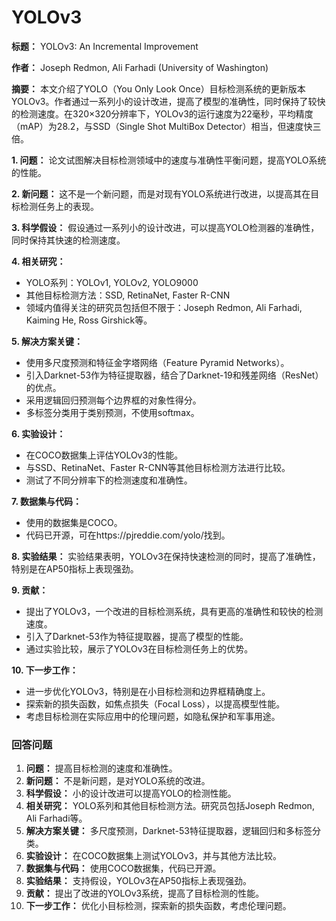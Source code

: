 # YOLOv3

**标题：** YOLOv3: An Incremental Improvement

**作者：** Joseph Redmon, Ali Farhadi (University of Washington)

**摘要：**
本文介绍了YOLO（You Only Look Once）目标检测系统的更新版本YOLOv3。作者通过一系列小的设计改进，提高了模型的准确性，同时保持了较快的检测速度。在320×320分辨率下，YOLOv3的运行速度为22毫秒，平均精度（mAP）为28.2，与SSD（Single Shot MultiBox Detector）相当，但速度快三倍。

**1. 问题：**
论文试图解决目标检测领域中的速度与准确性平衡问题，提高YOLO系统的性能。

**2. 新问题：**
这不是一个新问题，而是对现有YOLO系统进行改进，以提高其在目标检测任务上的表现。

**3. 科学假设：**
假设通过一系列小的设计改进，可以提高YOLO检测器的准确性，同时保持其快速的检测速度。

**4. 相关研究：**
- YOLO系列：YOLOv1, YOLOv2, YOLO9000
- 其他目标检测方法：SSD, RetinaNet, Faster R-CNN
- 领域内值得关注的研究员包括但不限于：Joseph Redmon, Ali Farhadi, Kaiming He, Ross Girshick等。

**5. 解决方案关键：**
- 使用多尺度预测和特征金字塔网络（Feature Pyramid Networks）。
- 引入Darknet-53作为特征提取器，结合了Darknet-19和残差网络（ResNet）的优点。
- 采用逻辑回归预测每个边界框的对象性得分。
- 多标签分类用于类别预测，不使用softmax。

**6. 实验设计：**
- 在COCO数据集上评估YOLOv3的性能。
- 与SSD、RetinaNet、Faster R-CNN等其他目标检测方法进行比较。
- 测试了不同分辨率下的检测速度和准确性。

**7. 数据集与代码：**
- 使用的数据集是COCO。
- 代码已开源，可在https://pjreddie.com/yolo/找到。

**8. 实验结果：**
实验结果表明，YOLOv3在保持快速检测的同时，提高了准确性，特别是在AP50指标上表现强劲。

**9. 贡献：**
- 提出了YOLOv3，一个改进的目标检测系统，具有更高的准确性和较快的检测速度。
- 引入了Darknet-53作为特征提取器，提高了模型的性能。
- 通过实验比较，展示了YOLOv3在目标检测任务上的优势。

**10. 下一步工作：**
- 进一步优化YOLOv3，特别是在小目标检测和边界框精确度上。
- 探索新的损失函数，如焦点损失（Focal Loss），以提高模型性能。
- 考虑目标检测在实际应用中的伦理问题，如隐私保护和军事用途。

### 回答问题

1. **问题：** 提高目标检测的速度和准确性。
2. **新问题：** 不是新问题，是对YOLO系统的改进。
3. **科学假设：** 小的设计改进可以提高YOLO的检测性能。
4. **相关研究：** YOLO系列和其他目标检测方法。研究员包括Joseph Redmon, Ali Farhadi等。
5. **解决方案关键：** 多尺度预测，Darknet-53特征提取器，逻辑回归和多标签分类。
6. **实验设计：** 在COCO数据集上测试YOLOv3，并与其他方法比较。
7. **数据集与代码：** 使用COCO数据集，代码已开源。
8. **实验结果：** 支持假设，YOLOv3在AP50指标上表现强劲。
9. **贡献：** 提出了改进的YOLOv3系统，提高了目标检测的性能。
10. **下一步工作：** 优化小目标检测，探索新的损失函数，考虑伦理问题。